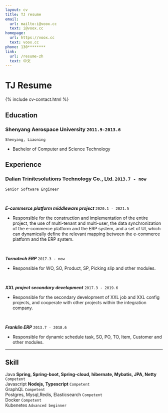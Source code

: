 ```yaml
---
layout: cv
title: TJ resume
email:
  url: mailto:i@voox.cc
  text: i@voox.cc
homepage:
  url: https://voox.cc
  text: voox.cc
phone: 130********  
link:
  url: /resume-zh
  text: 中文
---
```


# TJ **Resume**

<!--
include contact information from the front matter
Supported arguments:
    - homepage: url, text
    - phone
    - email
-->

{% include cv-contact.html %}

## Education

### **Shenyang Aerospace University** `2011.9-2013.6`

```
Shenyang, Liaoning
```

- Bachelor of Computer and Science Technology


## Experience

### **Dalian Trinitesolutions Technology Co., Ltd.** `2013.7 - now`
```
Senior Software Engineer
```

<br/>

_**E-commerce platform middleware project**_ `2020.1 - 2021.5`

- Responsible for the construction and implementation of the entire project, the use of multi-tenant and multi-user, the data synchronization of the e-commerce platform and the ERP system, and a set of UI, which can dynamically define the relevant mapping between the e-commerce platform and the ERP system.

<br/>

_**Tornatech ERP**_ `2017.3 - now `

- Responsible for WO, SO, Product, SP, Picking slip and other modules.

<br/>

_**XXL project secondary development**_  `2017.3 - 2019.6`
- Responsible for the secondary development of XXL job and XXL config projects, and cooperate with other projects within the integration company.

<br/>

_**Franklin ERP**_  `2013.7 - 2018.6`

- Responsible for dynamic schedule task, SO, PO, TO, Item, Customer and other modules.





---

## Skill

Java  **Spring, Spring-boot, Spring-cloud, hibernate, Mybatis, JPA, Netty**  `Competent` <br>
Javascript  **Nodejs, Typescript**  `Competent` <br>
GraphQL `Competent` <br>
Postgres, Mysql,Redis, Elasticsearch `Competent` <br>
Docker `Competent` <br>
Kubenetes `Advanced beginner` <br>

<!-- ### Footer

Last updated: May 2013 -->


<!-- ### Footer

Last updated: May 2013 -->
